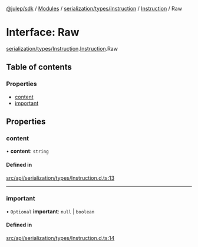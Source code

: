 [@julep/sdk](../README.md) / [Modules](../modules.md) / [serialization/types/Instruction](../modules/serialization_types_Instruction.md) / [Instruction](../modules/serialization_types_Instruction.Instruction.md) / Raw

# Interface: Raw

[serialization/types/Instruction](../modules/serialization_types_Instruction.md).[Instruction](../modules/serialization_types_Instruction.Instruction.md).Raw

## Table of contents

### Properties

- [content](serialization_types_Instruction.Instruction.Raw.md#content)
- [important](serialization_types_Instruction.Instruction.Raw.md#important)

## Properties

### content

• **content**: `string`

#### Defined in

[src/api/serialization/types/Instruction.d.ts:13](https://github.com/julep-ai/samantha-monorepo/blob/9aefd53/sdks/js/src/api/serialization/types/Instruction.d.ts#L13)

___

### important

• `Optional` **important**: ``null`` \| `boolean`

#### Defined in

[src/api/serialization/types/Instruction.d.ts:14](https://github.com/julep-ai/samantha-monorepo/blob/9aefd53/sdks/js/src/api/serialization/types/Instruction.d.ts#L14)
